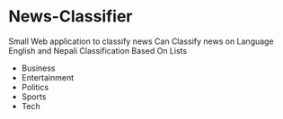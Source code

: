 # News-Classifier
Small Web application to classify news
Can Classify news on Language English and Nepali
Classification Based On Lists
<ul>
<li> Business </li>
<li> Entertainment </li>
<li> Politics </li>
<li> Sports </li>
<li> Tech </li>
</ul>

